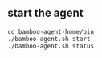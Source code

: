 ## start the agent
```
cd bamboo-agent-home/bin
./bamboo-agent.sh start
./bamboo-agent.sh status
```  
